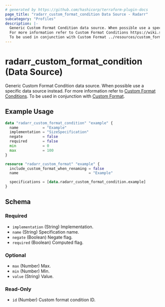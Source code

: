 ```yaml
---
# generated by https://github.com/hashicorp/terraform-plugin-docs
page_title: "radarr_custom_format_condition Data Source - Radarr"
subcategory: "Profiles"
description: |-
  Generic Custom Format Condition data source. When possible use a specific data source instead.
  For more information refer to Custom Format Conditions https://wiki.servarr.com/radarr/settings#conditions.
  To be used in conjunction with Custom Format ../resources/custom_format.
---
```


# radarr_custom_format_condition (Data Source)

<!-- subcategory:Profiles -->
 Generic Custom Format Condition data source. When possible use a specific data source instead.
For more information refer to [Custom Format Conditions](https://wiki.servarr.com/radarr/settings#conditions).
 To be used in conjunction with [Custom Format](../resources/custom_format).

## Example Usage

```terraform
data "radarr_custom_format_condition" "example" {
  name           = "Example"
  implementation = "SizeSpecification"
  negate         = false
  required       = false
  min            = 0
  max            = 100
}

resource "radarr_custom_format" "example" {
  include_custom_format_when_renaming = false
  name                                = "Example"

  specifications = [data.radarr_custom_format_condition.example]
}
```

<!-- schema generated by tfplugindocs -->
## Schema

### Required

- `implementation` (String) Implementation.
- `name` (String) Specification name.
- `negate` (Boolean) Negate flag.
- `required` (Boolean) Computed flag.

### Optional

- `max` (Number) Max.
- `min` (Number) Min.
- `value` (String) Value.

### Read-Only

- `id` (Number) Custom format condition ID.
